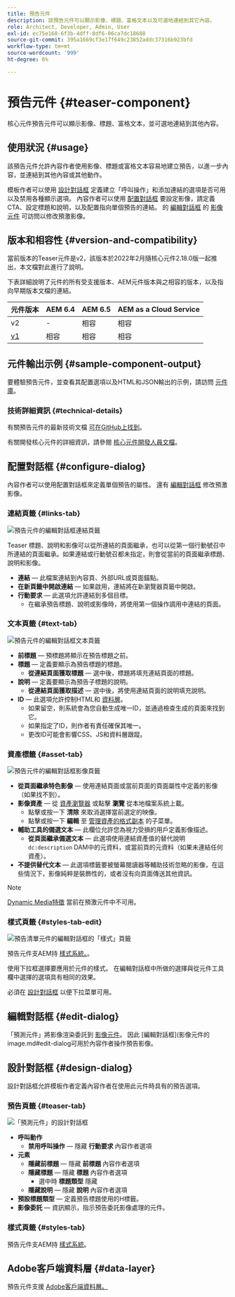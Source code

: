 ```yaml
---
title: 預告元件
description: 該預告元件可以顯示影像、標題、富格文本以及可選地連結到其它內容。
role: Architect, Developer, Admin, User
exl-id: ec75e168-6f3b-4dff-8df6-06ca7dc18688
source-git-commit: 395a1669cf3e17f649c23852addc37316b923bfd
workflow-type: tm+mt
source-wordcount: '999'
ht-degree: 6%

---
```


# 預告元件 {#teaser-component}

核心元件預告元件可以顯示影像、標題、富格文本，並可選地連結到其他內容。

## 使用狀況 {#usage}

該預告元件允許內容作者使用影像、標題或富格文本容易地建立預告，以進一步內容，並連結到其他內容或其他動作。

模板作者可以使用 [設計對話框](#design-dialog) 定義建立「呼叫操作」和添加連結的選項是否可用以及禁用各種顯示選項。 內容作者可以使用 [配置對話框](#configure-dialog) 要設定影像，請定義CTA、設定標題和說明，以及配置指向單個預告的連結。 的 [編輯對話框](image.md#edit-dialog) 的 [影像元件](image.md) 可訪問以修改預激影像。

## 版本和相容性 {#version-and-compatibility}

當前版本的Teaser元件是v2，該版本於2022年2月隨核心元件2.18.0版一起推出，本文檔對此進行了說明。

下表詳細說明了元件的所有受支援版本、AEM元件版本與之相容的版本，以及指向早期版本文檔的連結。

| 元件版本 | AEM 6.4 | AEM 6.5 | AEM as a Cloud Service  |
|---|---|---|---|
| v2 | - | 相容 | 相容 |
| [v1](v1/teaser.md) | 相容 | 相容 | 相容 |

## 元件輸出示例 {#sample-component-output}

要體驗預告元件，並查看其配置選項以及HTML和JSON輸出的示例，請訪問 [元件庫](https://adobe.com/go/aem_cmp_library_teaser)。

### 技術詳細資訊 {#technical-details}

有關預告元件的最新技術文檔 [可在GitHub上找到](https://adobe.com/go/aem_cmp_tech_teaser_v1)。

有關開發核心元件的詳細資訊，請參閱 [核心元件開發人員文檔](/help/developing/overview.md)。

## 配置對話框 {#configure-dialog}

內容作者可以使用配置對話框來定義單個預告的屬性。 還有 [編輯對話框](#edit-dialog) 修改預激影像。

### 連結頁籤 {#links-tab}

![預告元件的編輯對話框連結頁籤](/help/assets/teaser-edit-links.png)

Teaser 標題、說明和影像可以從所連結的頁面繼承，也可以從第一個行動號召中所連結的頁面繼承。如果連結或行動號召都未指定，則會從當前的頁面繼承標題、說明和影像。

* **連結**  — 此檔案連結到內容頁、外部URL或頁面錨點。
* **在新頁籤中開啟連結**  — 如果啟用，連結將在新瀏覽器頁籤中開啟。
* **行動要求**  — 此選項允許連結到多個目標。
   * 在繼承預告標題、說明或影像時，將使用第一個操作調用中連結的頁面。

### 文本頁籤 {#text-tab}

![預告元件的編輯對話框文本頁籤](/help/assets/teaser-edit-text.png)

* **前標題**  — 預標題將顯示在預告標題之前。
* **標題**  — 定義要顯示為預告標題的標題。
   * **從連結頁面獲取標題**  — 選中後，標題將填充連結頁面的標題。
* **說明**  — 定義要顯示為預告子標題的說明。
   * **從連結頁面獲取描述**  — 選中後，將使用連結頁面的說明填充說明。
* **ID**  — 此選項允許控制HTML和 [資料層](/help/developing/data-layer/overview.md)。
   * 如果留空，則系統會為您自動生成唯一ID，並通過檢查生成的頁面來找到它。
   * 如果指定了ID，則作者有責任確保其唯一。
   * 更改ID可能會影響CSS、JS和資料層跟蹤。

### 資產標籤 {#asset-tab}

![預告元件的編輯對話框影像頁籤](/help/assets/teaser-edit-image.png)

* **從頁面繼承特色影像**  — 使用連結頁面或當前頁面的頁面屬性中定義的影像（如果找不到）。
* **影像資產**  — 從 [資產瀏覽器](https://experienceleague.adobe.com/docs/experience-manager-cloud-service/sites/authoring/fundamentals/environment-tools.html) 或點擊 **瀏覽** 從本地檔案系統上載。
   * 點擊或按一下 **清除** 來取消選擇當前選定的映像。
   * 點擊或按一下 **編輯** 至 [管理資產的格式副本](https://experienceleague.adobe.com/docs/experience-manager-cloud-service/assets/manage/manage-digital-assets.html) 的子菜單。
* **輔助工具的備選文本**  — 此欄位允許您為視力受損的用戶定義影像描述。
   * **從頁面繼承備選文本**  — 此選項使用連結資產值的替代說明 `dc:description` DAM中的元資料，或當前頁的元資料（如果未連結任何資產）。
* **不提供替代文本**  — 此選項標籤要被螢幕閱讀器等輔助技術忽略的影像，在這些情況下，影像純粹是裝飾性的，或者沒有向頁面傳送其他資訊。

>[!NOTE]
>
>[Dynamic Media特徵](image.md#dynamic-media) 當前在預激元件中不可用。

### 樣式頁籤 {#styles-tab-edit}

![預告清單元件的編輯對話框的「樣式」頁籤](/help/assets/teaser-edit-styles.png)

預告元件支AEM持 [樣式系統。](/help/get-started/authoring.md#component-styling)。

使用下拉框選擇要應用於元件的樣式。 在編輯對話框中所做的選擇與從元件工具欄中選擇的選項具有相同的效果。

必須在 [設計對話框](#design-dialog) 以便下拉菜單可用。

## 編輯對話框 {#edit-dialog}

「預測元件」將影像渲染委託到 [影像元件](image.md)。 因此 [編輯對話框](影像元件的image.md#edit-dialog可用於內容作者操作預告影像。

## 設計對話框 {#design-dialog}

設計對話框允許模板作者定義內容作者在使用此元件時具有的預告選項。

### 預告頁籤 {#teaser-tab}

![「預測元件」的設計對話框](/help/assets/teaser-design.png)

* **呼叫動作**
   * **禁用呼叫操作**  — 隱藏 **行動要求** 內容作者選項
* **元素**
   * **隱藏前標題**  — 隱藏 **前標題** 內容作者選項
   * **隱藏標題**  — 隱藏 **標題** 內容作者選項
      * 選中時 **標題類型** 隱藏
   * **隱藏說明**  — 隱藏 **說明** 內容作者選項
* **預設標題類型**  — 定義預告標題使用的H標籤。
* **影像委託**  — 資訊顯示，指示預告委託影像處理的元件。

### 樣式頁籤 {#styles-tab}

預告元件支AEM持 [樣式系統](/help/get-started/authoring.md#component-styling)。

## Adobe客戶端資料層 {#data-layer}

預告元件支援 [Adobe客戶端資料層。](/help/developing/data-layer/overview.md)
